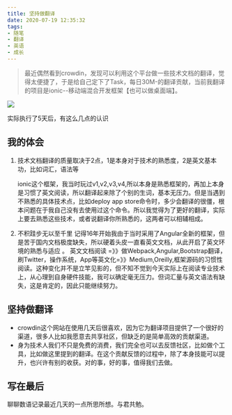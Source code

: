 ```yaml
---
title: 坚持做翻译
date: 2020-07-19 12:35:32
tags:
- 随笔
- 翻译
- 英语
- 成长
---
```

> 最近偶然看到crowdin，发现可以利用这个平台做一些技术文档的翻译，觉得太便捷了，于是给自己定下了Task，每日30M-的翻译贡献，当前我翻译的项目是ionic--移动端混合开发框架【也可以做桌面端】。

![](https://static.1991421.cn/2020/2020-07-19-124014.jpeg)

实际执行了5天后，有这么几点的认识

## 我的体会

1.  技术文档翻译的质量取决于2点，1是本身对于技术的熟悉度，2是英文基本功，比如词汇，语法等
	
	ionic这个框架，我当时玩过v1,v2,v3,v4,所以本身是熟悉框架的，再加上本身是习惯了英文阅读，所以翻译起来除了个别的生词，基本无压力。但是当遇到不熟悉的具体技术点，比如deploy app store命令时，多少会翻译的很僵，根本问题在于我自己没有去使用过这个命令。所以我觉得为了更好的翻译，实际上要去熟悉这些技术，或者说翻译你所熟悉的，这两者可以相辅相成。
	
2. 不积跬步无以至千里
记得16年开始我由于当时采用了Angular全新的框架，但是苦于国内文档极度缺失，所以硬着头皮一直看英文文档，从此开启了英文环境的熟悉与适应 。
    英文文档阅读 =》》做Webpack,Angular,Bootstrap翻译，刷Twitter，操作系统，App等英文化=》》Medium,Oreilly,框架源码的习惯性阅读。这种变化并不是立竿见影的，但不知不觉到今天实际上在阅读专业技术上，从心理到自身硬件技能，我可以确定毫无压力。但词汇量与英文语法有缺失，这是肯定的，因此只能继续努力。

## 坚持做翻译

- crowdin这个网站在使用几天后很喜欢，因为它为翻译项目提供了一个很好的渠道，很多人比如我愿意去共享社区，但缺乏的是简单高效的贡献渠道。
- 身为技术人我们不只是免费的消费，我们完全也可以去反馈社区，比如做个工具，比如做这里提到的翻译。在这个贡献反馈的过程中，除了本身技能可以提升，也兴许有别的收获。对的事，好的事，值得我们去做。


## 写在最后
聊聊数语记录最近几天的一点所思所想。与君共勉。
